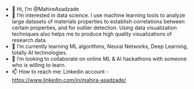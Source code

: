 - 👋 Hi, I’m @MahireAsadzade
- 👀 I’m interested in data science. I use machine learning tools to analyze large datasets of materials properties to establish correlations between certain properties, and for outlier detection. Using data visualization techniques also helps me to produce high quality visualizations of research data.
- 🌱 I’m currently learning ML algorithms, Neural Networks, Deep Learning, totally AI technologies.
- 💞️ I’m looking to collaborate on online ML & AI hackathons with someone who is willing to learn.
- 📫 How to reach me: Linkedin account - https://www.linkedin.com/in/mahira-asadzade/


